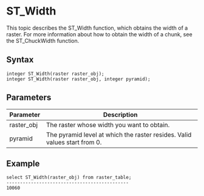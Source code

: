 # ST\_Width

This topic describes the ST\_Width function, which obtains the width of a raster. For more information about how to obtain the width of a chunk, see the ST\_ChuckWidth function.

## Syntax

```
integer ST_Width(raster raster_obj);
integer ST_Width(raster raster_obj, integer pyramid);
```

## **Parameters**

|Parameter|Description|
|---------|-----------|
|raster\_obj|The raster whose width you want to obtain.|
|pyramid|The pyramid level at which the raster resides. Valid values start from 0.|

## Example

```
select ST_Width(raster_obj) from raster_table;
---------------------------------------------
10060
```

